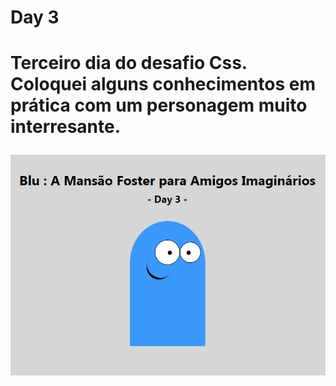 <h1>Day 3<h1/>
  
<p>Terceiro dia do desafio Css. Coloquei alguns conhecimentos em prática com um personagem muito interresante.<p/>
  
![alt text](https://github.com/elyda66/Desafio-Css/blob/master/Day%203/day3.png "Blu")

<p aling = "center">
  <img with = "600" rsc = "day1.png">
</p>

